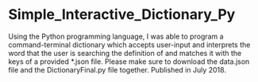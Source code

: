 # Simple_Interactive_Dictionary_Py
Using the Python programming language, I was able to program a command-terminal dictionary which accepts user-input and interprets the word that the user is searching the definition of and matches it with the keys of a provided *.json file. Please make sure to download the data.json file and the DictionaryFinal.py file together. Published in July 2018.
